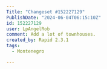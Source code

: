 ```yaml
---
Title: "Changeset #152227129"
PublishDate: "2024-06-04T06:15:10Z"
id: 152227129
user: LpAngelRob
comment: Add a lot of townhouses.
created_by: Rapid 2.3.1
tags:
  - Montenegro

---
```

